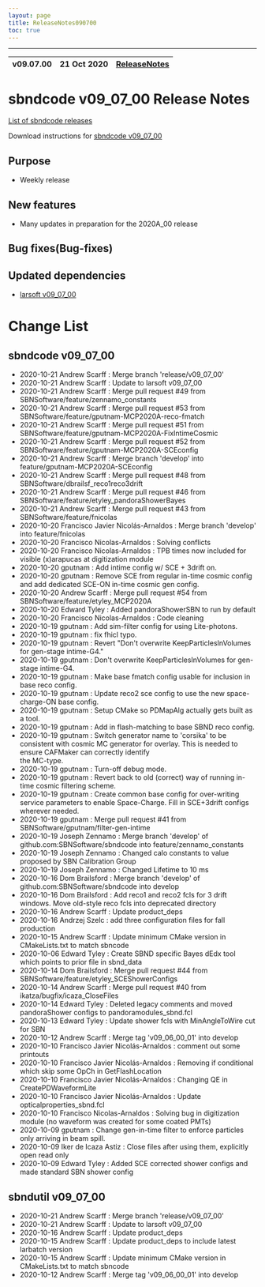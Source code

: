 ```yaml
---
layout: page
title: ReleaseNotes090700
toc: true
---
```


-----------------------------------------------------------------------------
| v09.07.00 | 21 Oct 2020 | [ReleaseNotes](ReleaseNotes090700.html) |
| --- | --- | --- |



sbndcode v09_07_00 Release Notes
=======================================================================================

[List of sbndcode releases](List_of_SBND_code_releases.html)

Download instructions for [sbndcode v09_07_00](http://scisoft.fnal.gov/scisoft/bundles/sbnd/v09_07_00/sbndcode-v09_07_00.html)

Purpose
---------------------------------------------------

* Weekly release

New features
---------------------------------------------------

* Many updates in preparation for the 2020A_00 release

Bug fixes(Bug-fixes)
---------------------------------------------------

Updated dependencies
---------------------------------------------------

* [larsoft v09_07_00](https://cdcvs.fnal.gov/redmine/projects/larsoft/wiki/ReleaseNotes090700)

Change List
==========================================

sbndcode v09_07_00
---------------------------------------------------

* 2020-10-21  Andrew Scarff : Merge branch 'release/v09_07_00'
* 2020-10-21  Andrew Scarff : Update to larsoft v09_07_00
* 2020-10-21  Andrew Scarff : Merge pull request #49 from SBNSoftware/feature/zennamo_constants
* 2020-10-21  Andrew Scarff : Merge pull request #53 from SBNSoftware/feature/gputnam-MCP2020A-reco-fmatch
* 2020-10-21  Andrew Scarff : Merge pull request #51 from SBNSoftware/feature/gputnam-MCP2020A-FixIntimeCosmic
* 2020-10-21  Andrew Scarff : Merge pull request #52 from SBNSoftware/feature/gputnam-MCP2020A-SCEconfig
* 2020-10-21  Andrew Scarff : Merge branch 'develop' into feature/gputnam-MCP2020A-SCEconfig
* 2020-10-21  Andrew Scarff : Merge pull request #48 from SBNSoftware/dbrailsf_reco1reco3drift
* 2020-10-21  Andrew Scarff : Merge pull request #46 from SBNSoftware/feature/etyley_pandoraShowerBayes
* 2020-10-21  Andrew Scarff : Merge pull request #43 from SBNSoftware/feature/fnicolas
* 2020-10-20  Francisco Javier Nicolás-Arnaldos : Merge branch 'develop' into feature/fnicolas
* 2020-10-20  Francisco Nicolas-Arnaldos : Solving conflicts
* 2020-10-20  Francisco Nicolas-Arnaldos : TPB times now included for visible (x)arapucas at digitization module
* 2020-10-20  gputnam : Add intime config w/ SCE + 3drift on.
* 2020-10-20  gputnam : Remove SCE from regular in-time cosmic config and add dedicated SCE-ON in-time cosmic gen config.
* 2020-10-20  Andrew Scarff : Merge pull request #54 from SBNSoftware/feature/etyley_MCP2020A
* 2020-10-20  Edward Tyley : Added pandoraShowerSBN to run by default
* 2020-10-20  Francisco Nicolas-Arnaldos : Code cleaning
* 2020-10-19  gputnam : Add sim-filter config for using Lite-photons.
* 2020-10-19  gputnam : fix fhicl typo.
* 2020-10-19  gputnam : Revert "Don't overwrite KeepParticlesInVolumes for gen-stage intime-G4."
* 2020-10-19  gputnam : Don't overwrite KeepParticlesInVolumes for gen-stage intime-G4.
* 2020-10-19  gputnam : Make base fmatch config usable for inclusion in base reco config.
* 2020-10-19  gputnam : Update reco2 sce config to use the new space-charge-ON base config.
* 2020-10-19  gputnam : Setup CMake so PDMapAlg actually gets built as a tool.
* 2020-10-19  gputnam : Add in flash-matching to base SBND reco config.
* 2020-10-19  gputnam : Switch generator name to 'corsika' to be consistent with cosmic MC generator for overlay. This is needed to ensure CAFMaker can correctly identify\
 the MC-type.
* 2020-10-19  gputnam : Turn-off debug mode.
* 2020-10-19  gputnam : Revert back to old (correct) way of running in-time cosmic filtering scheme.
* 2020-10-19  gputnam : Create common base config for over-writing service parameters to enable Space-Charge. Fill in SCE+3drift configs wherever needed.
* 2020-10-19  gputnam : Merge pull request #41 from SBNSoftware/gputnam/filter-gen-intime
* 2020-10-19  Joseph Zennamo : Merge branch 'develop' of github.com:SBNSoftware/sbndcode into feature/zennamo_constants
* 2020-10-19  Joseph Zennamo : Changed calo constants to value proposed by SBN Calibration Group
* 2020-10-19  Joseph Zennamo : Changed Lifetime to 10 ms
* 2020-10-16  Dom Brailsford : Merge branch 'develop' of github.com:SBNSoftware/sbndcode into develop
* 2020-10-16  Dom Brailsford : Add reco1 and reco2 fcls for 3 drift windows.  Move old-style reco fcls into deprecated directory
* 2020-10-16  Andrew Scarff : Update product_deps
* 2020-10-16  Andrzej Szelc : add three configuration files for fall  production
* 2020-10-15  Andrew Scarff : Update minimum CMake version in CMakeLists.txt to match sbncode
* 2020-10-06  Edward Tyley : Create SBND specific Bayes dEdx tool which points to prior file in sbnd_data
* 2020-10-14  Dom Brailsford : Merge pull request #44 from SBNSoftware/feature/etyley_SCEShowerConfigs
* 2020-10-14  Andrew Scarff : Merge pull request #40 from ikatza/bugfix/icaza_CloseFiles
* 2020-10-14  Edward Tyley : Deleted legacy comments and moved pandoraShower configs to pandoramodules_sbnd.fcl
* 2020-10-13  Edward Tyley : Update shower fcls with MinAngleToWire cut for SBN
* 2020-10-12  Andrew Scarff : Merge tag 'v09_06_00_01' into develop
* 2020-10-10  Francisco Javier Nicolás-Arnaldos : comment out some printouts
* 2020-10-10  Francisco Javier Nicolás-Arnaldos : Removing if conditional which skip some OpCh in GetFlashLocation
* 2020-10-10  Francisco Javier Nicolás-Arnaldos : Changing QE in CreatePDWaveformLite
* 2020-10-10  Francisco Javier Nicolás-Arnaldos : Update opticalproperties_sbnd.fcl
* 2020-10-10  Francisco Nicolas-Arnaldos : Solving bug in digitization module (no waveform was created for some coated PMTs)
* 2020-10-09  gputnam : Change gen-in-time filter to enforce particles only arriving in beam spill.
* 2020-10-09  Iker de Icaza Astiz : Close files after using them, explicitly open read only
* 2020-10-09  Edward Tyley : Added SCE corrected shower configs and made standard SBN shower config

sbndutil v09_07_00
---------------------------------------------------

* 2020-10-21  Andrew Scarff : Merge branch 'release/v09_07_00'
* 2020-10-21  Andrew Scarff : Update to larsoft v09_07_00
* 2020-10-16  Andrew Scarff : Update product_deps
* 2020-10-15  Andrew Scarff : Update product_deps to include latest larbatch version
* 2020-10-15  Andrew Scarff : Update minimum CMake version in CMakeLists.txt to match sbncode
* 2020-10-12  Andrew Scarff : Merge tag 'v09_06_00_01' into develop
